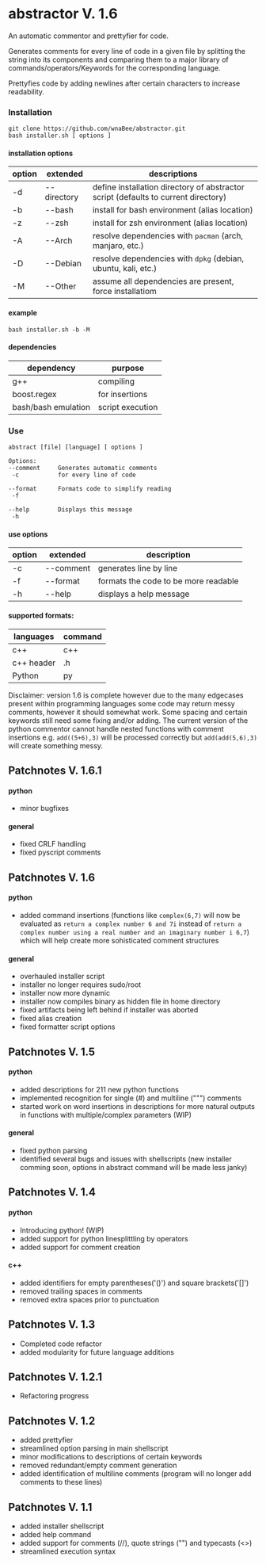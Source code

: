 # abstractor V. 1.6
An automatic commentor and prettyfier for code.

Generates comments for every line of code in a given file by splitting the string into its components and comparing them to a major library of commands/operators/Keywords for the corresponding language. 

Prettyfies code by adding newlines after certain characters to increase readability.

### Installation
```
git clone https://github.com/wnaBee/abstractor.git
bash installer.sh [ options ]
```

#### installation options
| option | extended | descriptions |
|--------|---------|--------------|
| -d | --directory | define installation directory of abstractor script (defaults to current directory) |
| -b | --bash | install for bash environment (alias location) |
| -z | --zsh | install for zsh environment (alias location) |
| -A | --Arch | resolve dependencies with `pacman` (arch, manjaro, etc.) |
| -D | --Debian | resolve dependencies with `dpkg` (debian, ubuntu, kali, etc.) |
| -M | --Other | assume all dependencies are present, force installatiom |

#### example
```
bash installer.sh -b -M
```
#### dependencies
dependency | purpose
-----------|----------
g++ | compiling
boost.regex | for insertions
bash/bash emulation | script execution

### Use
```
abstract [file] [language] [ options ]

Options:
--comment     Generates automatic comments
 -c           for every line of code

--format      Formats code to simplify reading
 -f

--help        Displays this message
 -h
```
#### use options
| option | extended | description |
|--------|----------|-------------|
| -c | --comment | generates line by line |
| -f | --format | formats the code to be more readable |
| -h | --help | displays a help message |

#### supported formats:

| languages | command |
|-----------|---------|
| c++ | c++ |
| c++ header | .h |
| Python | py |

Disclaimer: version 1.6 is complete however due to the many edgecases present within programming languages some code may return messy comments, however it should somewhat work. Some spacing and certain keywords still need some fixing and/or adding. The current version of the python commentor cannot handle nested functions with comment insertions e.g. `add((5+6),3)` will be processed correctly but `add(add(5,6),3)` will create something messy.

## Patchnotes V. 1.6.1
#### python
* minor bugfixes
#### general
* fixed CRLF handling
* fixed pyscript comments


## Patchnotes V. 1.6
#### python
* added command insertions (functions like `complex(6,7)` will now be evaluated as `return a complex number 6 and 7i` instead of `return a complex number using a real number and an imaginary number i 6,7`) which will help create more sohisticated comment structures
#### general
* overhauled installer script
* installer no longer requires sudo/root
* installer now more dynamic
* installer now compiles binary as hidden file in home directory
* fixed artifacts being left behind if installer was aborted
* fixed alias creation
* fixed formatter script options

## Patchnotes V. 1.5
#### python
* added descriptions for 211 new python functions
* implemented recognition for single (#) and multiline (""") comments
* started work on word insertions in descriptions for more natural outputs in functions with multiple/complex parameters (WIP)
#### general
* fixed python parsing
* identified several bugs and issues with shellscripts (new installer comming soon, options in abstract command will be made less janky)

## Patchnotes V. 1.4
#### python
* Introducing python! (WIP)
* added support for python linesplittling by operators
* added support for comment creation
#### c++
* added identifiers for empty parentheses('()') and square brackets('[]')
* removed trailing spaces in comments
* removed extra spaces prior to punctuation

## Patchnotes V. 1.3
* Completed code refactor
* added modularity for future language additions

## Patchnotes V. 1.2.1
* Refactoring progress

## Patchnotes V. 1.2
* added prettyfier
* streamlined option parsing in main shellscript
* minor modifications to descriptions of certain keywords
* removed redundant/empty comment generation
* added identification of multiline comments (program will no longer add comments to these lines)

## Patchnotes V. 1.1
* added installer shellscript
* added help command
* added support for comments (//), quote strings ("") and typecasts (<>)
* streamlined execution syntax

